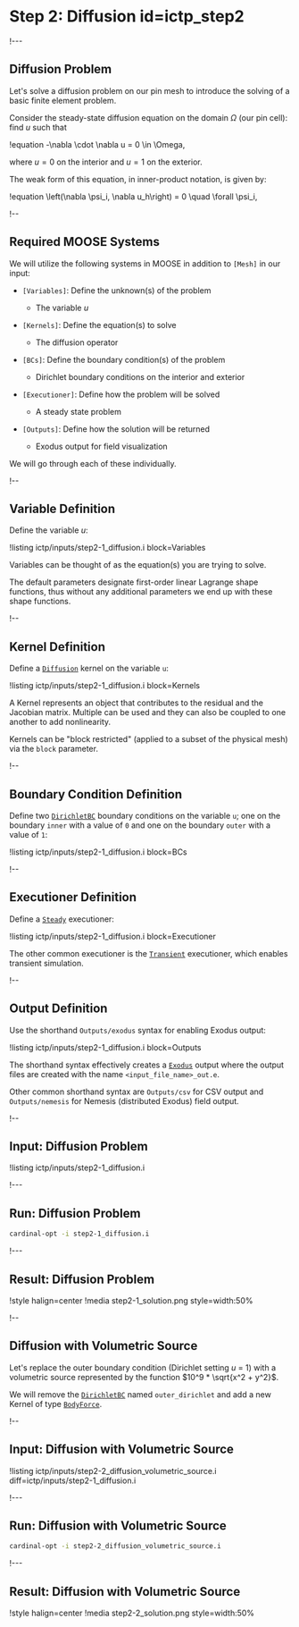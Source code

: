 # Step 2: Diffusion id=ictp_step2

!---

## Diffusion Problem

Let's solve a diffusion problem on our pin mesh to introduce the solving of a basic finite element problem.

Consider the steady-state diffusion equation on the domain $\Omega$ (our pin cell): find $u$ such that

!equation
-\nabla \cdot \nabla u = 0 \in \Omega,

where $u = 0$ on the interior and $u = 1$ on the exterior.

The weak form of this equation, in inner-product notation, is given by:

!equation
\left(\nabla \psi_i, \nabla u_h\right) = 0 \quad \forall \psi_i,

!--

## Required MOOSE Systems

We will utilize the following systems in MOOSE in addition to `[Mesh]` in our input:

- `[Variables]`: Define the unknown(s) of the problem

  - The variable $u$

- `[Kernels]`: Define the equation(s) to solve

  - The diffusion operator

- `[BCs]`: Define the boundary condition(s) of the problem

  - Dirichlet boundary conditions on the interior and exterior

- `[Executioner]`: Define how the problem will be solved

  - A steady state problem

- `[Outputs]`: Define how the solution will be returned

  - Exodus output for field visualization

We will go through each of these individually.

!--

## Variable Definition

Define the variable $u$:

!listing ictp/inputs/step2-1_diffusion.i block=Variables

Variables can be thought of as the equation(s) you are trying to solve.

The default parameters designate first-order linear Lagrange shape functions, thus without any additional parameters we end up with these shape functions.

!--

## Kernel Definition

Define a [`Diffusion`](Diffusion.md) kernel on the variable `u`:

!listing ictp/inputs/step2-1_diffusion.i block=Kernels

A Kernel represents an object that contributes to the residual and the Jacobian matrix. Multiple can be used and they can also be coupled to one another to add nonlinearity.

Kernels can be "block restricted" (applied to a subset of the physical mesh) via the `block` parameter.

!--

## Boundary Condition Definition

Define two [`DirichletBC`](DirichletBC.md) boundary conditions on the variable `u`; one on the boundary `inner` with a value of `0` and one on the boundary `outer` with a value of `1`:

!listing ictp/inputs/step2-1_diffusion.i block=BCs

!--

## Executioner Definition

Define a [`Steady`](Steady.md) executioner:

!listing ictp/inputs/step2-1_diffusion.i block=Executioner

The other common executioner is the [`Transient`](Transient.md) executioner, which enables transient simulation.

!--

## Output Definition

Use the shorthand `Outputs/exodus` syntax for enabling Exodus output:

!listing ictp/inputs/step2-1_diffusion.i block=Outputs

The shorthand syntax effectively creates a [`Exodus`](Exodus.md) output where the output files are created with the name `<input_file_name>_out.e`.

Other common shorthand syntax are `Outputs/csv` for CSV output and `Outputs/nemesis` for Nemesis (distributed Exodus) field output.

!--

## Input: Diffusion Problem

!listing ictp/inputs/step2-1_diffusion.i

!---

## Run: Diffusion Problem

```bash
cardinal-opt -i step2-1_diffusion.i
```
!---

## Result: Diffusion Problem

!style halign=center
!media step2-1_solution.png style=width:50%

!--

## Diffusion with Volumetric Source

Let's replace the outer boundary condition (Dirichlet setting $u$ = 1) with a volumetric source represented by the function $10^9 * \sqrt{x^2 + y^2}$.

We will remove the [`DirichletBC`](DirichletBC.md) named `outer_dirichlet` and add a new Kernel of type [`BodyForce`](BodyForce.md).

!--

## Input: Diffusion with Volumetric Source

!listing ictp/inputs/step2-2_diffusion_volumetric_source.i diff=ictp/inputs/step2-1_diffusion.i

!---

## Run: Diffusion with Volumetric Source

```bash
cardinal-opt -i step2-2_diffusion_volumetric_source.i
```

!---

## Result: Diffusion with Volumetric Source

!style halign=center
!media step2-2_solution.png style=width:50%

